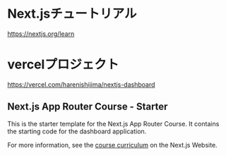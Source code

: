 # Next.jsチュートリアル

https://nextjs.org/learn

# vercelプロジェクト

https://vercel.com/harenishijima/nextjs-dashboard

## Next.js App Router Course - Starter

This is the starter template for the Next.js App Router Course. It contains the starting code for the dashboard application.

For more information, see the [course curriculum](https://nextjs.org/learn) on the Next.js Website.
